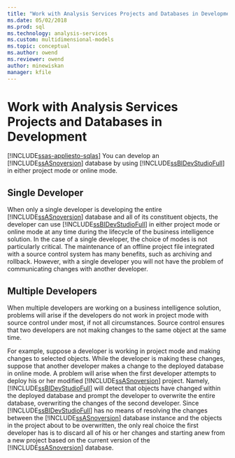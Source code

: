 ```yaml
---
title: "Work with Analysis Services Projects and Databases in Development | Microsoft Docs"
ms.date: 05/02/2018
ms.prod: sql
ms.technology: analysis-services
ms.custom: multidimensional-models
ms.topic: conceptual
ms.author: owend
ms.reviewer: owend
author: minewiskan
manager: kfile
---
```

# Work with Analysis Services Projects and Databases in Development
[!INCLUDE[ssas-appliesto-sqlas](../../includes/ssas-appliesto-sqlas.md)]
  You can develop an [!INCLUDE[ssASnoversion](../../includes/ssasnoversion-md.md)] database by using [!INCLUDE[ssBIDevStudioFull](../../includes/ssbidevstudiofull-md.md)] in either project mode or online mode.  
  
## Single Developer  
 When only a single developer is developing the entire [!INCLUDE[ssASnoversion](../../includes/ssasnoversion-md.md)] database and all of its constituent objects, the developer can use [!INCLUDE[ssBIDevStudioFull](../../includes/ssbidevstudiofull-md.md)] in either project mode or online mode at any time during the lifecycle of the business intelligence solution. In the case of a single developer, the choice of modes is not particularly critical. The maintenance of an offline project file integrated with a source control system has many benefits, such as archiving and rollback. However, with a single developer you will not have the problem of communicating changes with another developer.  
  
## Multiple Developers  
 When multiple developers are working on a business intelligence solution, problems will arise if the developers do not work in project mode with source control under most, if not all circumstances. Source control ensures that two developers are not making changes to the same object at the same time.  
  
 For example, suppose a developer is working in project mode and making changes to selected objects. While the developer is making these changes, suppose that another developer makes a change to the deployed database in online mode. A problem will arise when the first developer attempts to deploy his or her modified [!INCLUDE[ssASnoversion](../../includes/ssasnoversion-md.md)] project. Namely, [!INCLUDE[ssBIDevStudioFull](../../includes/ssbidevstudiofull-md.md)] will detect that objects have changed within the deployed database and prompt the developer to overwrite the entire database, overwriting the changes of the second developer. Since [!INCLUDE[ssBIDevStudioFull](../../includes/ssbidevstudiofull-md.md)] has no means of resolving the changes between the [!INCLUDE[ssASnoversion](../../includes/ssasnoversion-md.md)] database instance and the objects in the project about to be overwritten, the only real choice the first developer has is to discard all of his or her changes and starting anew from a new project based on the current version of the [!INCLUDE[ssASnoversion](../../includes/ssasnoversion-md.md)] database.  
  
  

